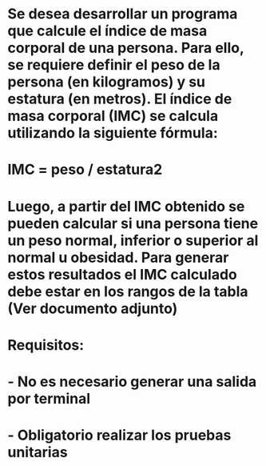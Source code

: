 # Se desea desarrollar un programa que calcule el índice de masa corporal de una persona. Para ello, se requiere definir el peso de la persona (en kilogramos) y su estatura (en metros). El índice de masa corporal (IMC) se calcula utilizando la siguiente fórmula:


# IMC = peso / estatura2

# Luego, a partir del IMC obtenido se pueden calcular si una persona tiene un peso normal, inferior o superior al normal u obesidad. Para generar estos resultados el IMC calculado debe estar en los rangos de la tabla (Ver documento adjunto)

# Requisitos:
# - No es necesario generar una salida por terminal
# - Obligatorio realizar los pruebas unitarias